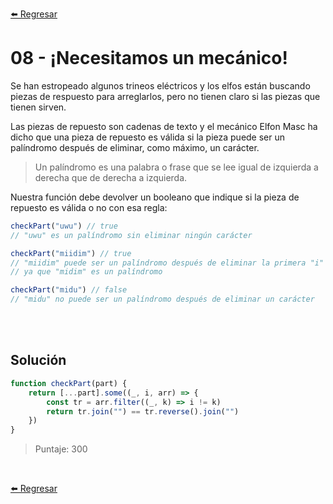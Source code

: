 [⬅️ Regresar](https://github.com/cosmoart/adventJS)

# 08 - ¡Necesitamos un mecánico!

Se han estropeado algunos trineos eléctricos y los elfos están buscando piezas de respuesto para arreglarlos, pero no tienen claro si las piezas que tienen sirven.

Las piezas de repuesto son cadenas de texto y el mecánico Elfon Masc ha dicho que una pieza de repuesto es válida si la pieza puede ser un palíndromo después de eliminar, como máximo, un carácter.

 > Un palíndromo es una palabra o frase que se lee igual de izquierda a derecha que de derecha a izquierda.

Nuestra función debe devolver un booleano que indique si la pieza de repuesto es válida o no con esa regla:

```js
checkPart("uwu") // true
// "uwu" es un palíndromo sin eliminar ningún carácter

checkPart("miidim") // true
// "miidim" puede ser un palíndromo después de eliminar la primera "i"
// ya que "midim" es un palíndromo

checkPart("midu") // false
// "midu" no puede ser un palíndromo después de eliminar un carácter
```

<br/>
<br/>

## Solución

```js
function checkPart(part) {
	return [...part].some((_, i, arr) => {
		const tr = arr.filter((_, k) => i != k)
		return tr.join("") == tr.reverse().join("")
	})
}
```

> Puntaje: 300

<br/>

[⬅️ Regresar](https://github.com/cosmoart/adventJS)